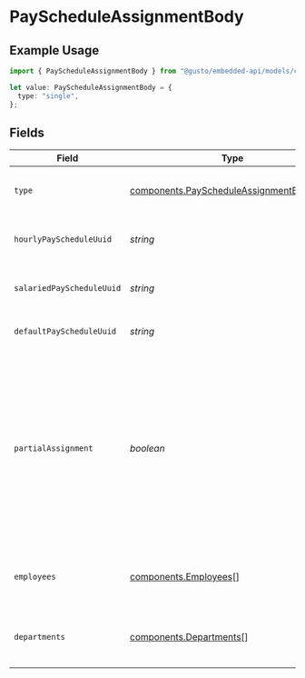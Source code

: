 # PayScheduleAssignmentBody

## Example Usage

```typescript
import { PayScheduleAssignmentBody } from "@gusto/embedded-api/models/components";

let value: PayScheduleAssignmentBody = {
  type: "single",
};
```

## Fields

| Field                                                                                                                                                            | Type                                                                                                                                                             | Required                                                                                                                                                         | Description                                                                                                                                                      |
| ---------------------------------------------------------------------------------------------------------------------------------------------------------------- | ---------------------------------------------------------------------------------------------------------------------------------------------------------------- | ---------------------------------------------------------------------------------------------------------------------------------------------------------------- | ---------------------------------------------------------------------------------------------------------------------------------------------------------------- |
| `type`                                                                                                                                                           | [components.PayScheduleAssignmentBodyType](../../models/components/payscheduleassignmentbodytype.md)                                                             | :heavy_check_mark:                                                                                                                                               | The pay schedule assignment type.                                                                                                                                |
| `hourlyPayScheduleUuid`                                                                                                                                          | *string*                                                                                                                                                         | :heavy_minus_sign:                                                                                                                                               | Pay schedule for hourly employees.                                                                                                                               |
| `salariedPayScheduleUuid`                                                                                                                                        | *string*                                                                                                                                                         | :heavy_minus_sign:                                                                                                                                               | Pay schedule for salaried employees.                                                                                                                             |
| `defaultPayScheduleUuid`                                                                                                                                         | *string*                                                                                                                                                         | :heavy_minus_sign:                                                                                                                                               | Default pay schedule for employees.                                                                                                                              |
| `partialAssignment`                                                                                                                                              | *boolean*                                                                                                                                                        | :heavy_minus_sign:                                                                                                                                               | Indicates whether the request provides pay schedule assignments for a partial list of employees or departments of the company. By default, this is set to false. |
| `employees`                                                                                                                                                      | [components.Employees](../../models/components/employees.md)[]                                                                                                   | :heavy_minus_sign:                                                                                                                                               | List of employees and their pay schedules.                                                                                                                       |
| `departments`                                                                                                                                                    | [components.Departments](../../models/components/departments.md)[]                                                                                               | :heavy_minus_sign:                                                                                                                                               | List of departments and their pay schedules.                                                                                                                     |